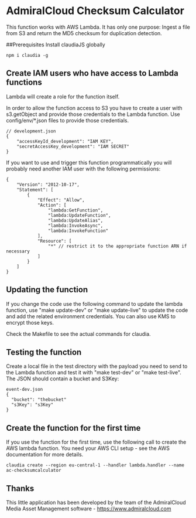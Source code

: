 # AdmiralCloud Checksum Calculator
This function works with AWS Lambda. It has only one purpose: Ingest a file from S3 and return the MD5 checksum for duplication detection.

##Prerequisites
Install claudiaJS globally
```
npm i claudia -g
```

## Create IAM users who have access to Lambda functions
Lambda will create a role for the function itself. 

In order to allow the function access to S3 you have to create a user with s3.getObject and provide those credentials to the Lambda function. Use config/env/*.json files to provide those credentials.
```
// development.json
{
    "accessKeyId_development": "IAM KEY",
    "secretAccessKey_development": "IAM SECRET"
}
``` 


If you want to use and trigger this function programmatically you will probably need another IAM user with the following permissions:
```
{
    "Version": "2012-10-17",
    "Statement": [
        {
            "Effect": "Allow",
            "Action": [
                "lambda:GetFunction",
                "lambda:UpdateFunction",
                "lambda:UpdateAlias",
                "lambda:InvokeAsync",
                "lambda:InvokeFunction"
            ],
            "Resource": [
                "*" // restrict it to the appropriate function ARN if necessary
            ]
        }
    ]
}
```


## Updating the function
If you change the code use the following command to update the lambda function, use "make update-dev" or "make update-live" to update the code and add the related environment credentials. You can also use KMS to encrypt those keys.

Check the Makefile to see the actual commands for claudia.

## Testing the function
Create a local file in the test directory with the payload you need to send to the Lambda function and test it with "make test-dev" or "make test-live". The JSON should contain a bucket and S3Key:
```
event-dev.json
{ 
  "bucket": "thebucket"
  "s3Key": "s3Key"
}
```

## Create the function for the first time
If you use the function for the first time, use the following call to create the AWS lambda function. You need your AWS CLI setup - see the AWS documentation for more details.
```
claudia create --region eu-central-1 --handler lambda.handler --name ac-checksumcalculator
```

## Thanks
This little application has been developed by the team of the AdmiralCloud Media Asset Management software - https://www.admiralcloud.com

